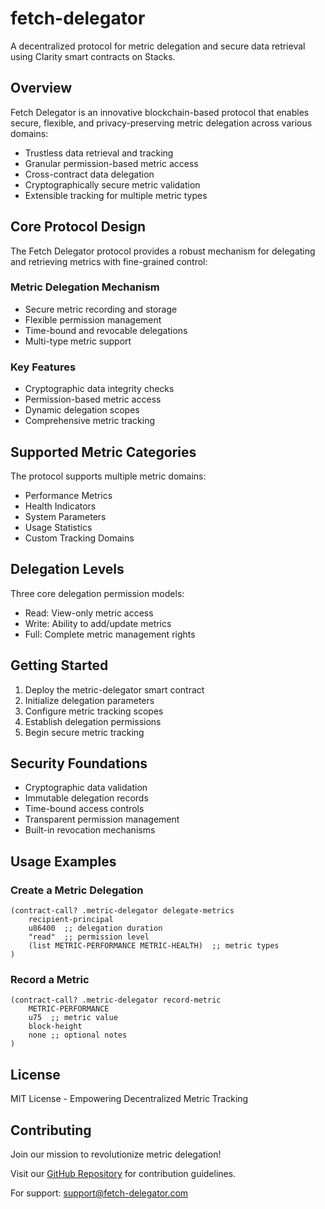# fetch-delegator

A decentralized protocol for metric delegation and secure data retrieval using Clarity smart contracts on Stacks.

## Overview

Fetch Delegator is an innovative blockchain-based protocol that enables secure, flexible, and privacy-preserving metric delegation across various domains:

- Trustless data retrieval and tracking
- Granular permission-based metric access
- Cross-contract data delegation
- Cryptographically secure metric validation
- Extensible tracking for multiple metric types

## Core Protocol Design

The Fetch Delegator protocol provides a robust mechanism for delegating and retrieving metrics with fine-grained control:

### Metric Delegation Mechanism
- Secure metric recording and storage
- Flexible permission management
- Time-bound and revocable delegations
- Multi-type metric support

### Key Features
- Cryptographic data integrity checks
- Permission-based metric access
- Dynamic delegation scopes
- Comprehensive metric tracking

## Supported Metric Categories

The protocol supports multiple metric domains:
- Performance Metrics
- Health Indicators
- System Parameters
- Usage Statistics
- Custom Tracking Domains

## Delegation Levels

Three core delegation permission models:
- Read: View-only metric access
- Write: Ability to add/update metrics
- Full: Complete metric management rights

## Getting Started

1. Deploy the metric-delegator smart contract
2. Initialize delegation parameters
3. Configure metric tracking scopes
4. Establish delegation permissions
5. Begin secure metric tracking

## Security Foundations

- Cryptographic data validation
- Immutable delegation records
- Time-bound access controls
- Transparent permission management
- Built-in revocation mechanisms

## Usage Examples

### Create a Metric Delegation
```clarity
(contract-call? .metric-delegator delegate-metrics 
    recipient-principal 
    u86400  ;; delegation duration
    "read"  ;; permission level
    (list METRIC-PERFORMANCE METRIC-HEALTH)  ;; metric types
)
```

### Record a Metric
```clarity
(contract-call? .metric-delegator record-metric 
    METRIC-PERFORMANCE 
    u75  ;; metric value
    block-height 
    none ;; optional notes
)
```

## License

MIT License - Empowering Decentralized Metric Tracking

## Contributing

Join our mission to revolutionize metric delegation! 

Visit our [GitHub Repository](https://github.com/fetch-delegator) for contribution guidelines.

For support: [support@fetch-delegator.com](mailto:support@fetch-delegator.com)